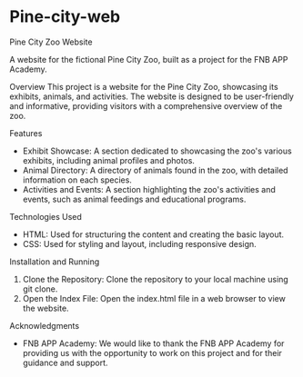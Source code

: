 # Pine-city-web
Pine City Zoo Website

A website for the fictional Pine City Zoo, built as a project for the FNB APP Academy.

Overview
This project is a website for the Pine City Zoo, showcasing its exhibits, animals, and activities. The website is designed to be user-friendly and informative, providing visitors with a comprehensive overview of the zoo.

Features
- Exhibit Showcase: A section dedicated to showcasing the zoo's various exhibits, including animal profiles and photos.
- Animal Directory: A directory of animals found in the zoo, with detailed information on each species.
- Activities and Events: A section highlighting the zoo's activities and events, such as animal feedings and educational programs.

Technologies Used
- HTML: Used for structuring the content and creating the basic layout.
- CSS: Used for styling and layout, including responsive design.


Installation and Running
1. Clone the Repository: Clone the repository to your local machine using git clone.
2. Open the Index File: Open the index.html file in a web browser to view the website.


Acknowledgments
- FNB APP Academy: We would like to thank the FNB APP Academy for providing us with the opportunity to work on this project and for their guidance and support.


